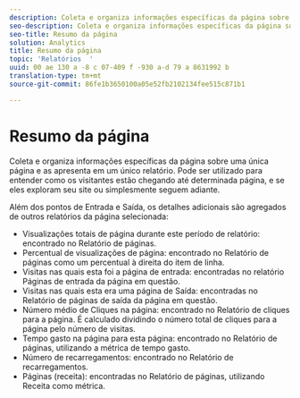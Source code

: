 ```yaml
---
description: Coleta e organiza informações específicas da página sobre uma única página e as apresenta em um único relatório. Pode ser utilizado para entender como os visitantes estão chegando até determinada página, e se eles exploram seu site ou simplesmente seguem adiante.
seo-description: Coleta e organiza informações específicas da página sobre uma única página e as apresenta em um único relatório. Pode ser utilizado para entender como os visitantes estão chegando até determinada página, e se eles exploram seu site ou simplesmente seguem adiante.
seo-title: Resumo da página
solution: Analytics
title: Resumo da página
topic: 'Relatórios  '
uuid: 00 ae 130 a -8 c 07-409 f -930 a-d 79 a 8631992 b
translation-type: tm+mt
source-git-commit: 86fe1b3650100a05e52fb2102134fee515c871b1

---
```



# Resumo da página

Coleta e organiza informações específicas da página sobre uma única página e as apresenta em um único relatório. Pode ser utilizado para entender como os visitantes estão chegando até determinada página, e se eles exploram seu site ou simplesmente seguem adiante.

Além dos pontos de Entrada e Saída, os detalhes adicionais são agregados de outros relatórios da página selecionada:

* Visualizações totais de página durante este período de relatório: encontrado no Relatório de páginas.
* Percentual de visualizações de página: encontrado no Relatório de páginas como um percentual à direita do item de linha.
* Visitas nas quais esta foi a página de entrada: encontradas no relatório Páginas de entrada da página em questão.
* Visitas nas quais esta era uma página de Saída: encontradas no Relatório de páginas de saída da página em questão.
* Número médio de Cliques na página: encontrado no Relatório de cliques para a página. É calculado dividindo o número total de cliques para a página pelo número de visitas.
* Tempo gasto na página para esta página: encontrado no Relatório de páginas, utilizando a métrica de tempo gasto.
* Número de recarregamentos: encontrado no Relatório de recarregamentos.
* Páginas (receita): encontradas no Relatório de páginas, utilizando Receita como métrica.

